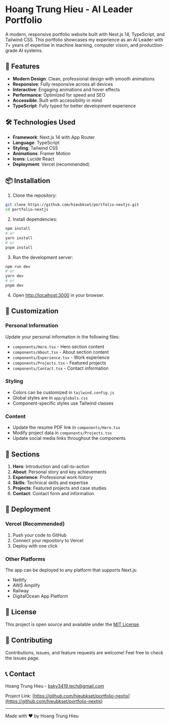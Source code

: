 # Hoang Trung Hieu - AI Leader Portfolio

A modern, responsive portfolio website built with Next.js 14, TypeScript, and Tailwind CSS. This portfolio showcases my experience as an AI Leader with 7+ years of expertise in machine learning, computer vision, and production-grade AI systems.

## 🚀 Features

- **Modern Design**: Clean, professional design with smooth animations
- **Responsive**: Fully responsive across all devices
- **Interactive**: Engaging animations and hover effects
- **Performance**: Optimized for speed and SEO
- **Accessible**: Built with accessibility in mind
- **TypeScript**: Fully typed for better development experience

## 🛠️ Technologies Used

- **Framework**: Next.js 14 with App Router
- **Language**: TypeScript
- **Styling**: Tailwind CSS
- **Animations**: Framer Motion
- **Icons**: Lucide React
- **Deployment**: Vercel (recommended)

## 📦 Installation

1. Clone the repository:
```bash
git clone https://github.com/hieubkset/portfolio-nextjs.git
cd portfolio-nextjs
```

2. Install dependencies:
```bash
npm install
# or
yarn install
# or
pnpm install
```

3. Run the development server:
```bash
npm run dev
# or
yarn dev
# or
pnpm dev
```

4. Open [http://localhost:3000](http://localhost:3000) in your browser.

## 🎨 Customization

### Personal Information
Update your personal information in the following files:
- `components/Hero.tsx` - Hero section content
- `components/About.tsx` - About section content
- `components/Experience.tsx` - Work experience
- `components/Projects.tsx` - Featured projects
- `components/Contact.tsx` - Contact information

### Styling
- Colors can be customized in `tailwind.config.js`
- Global styles are in `app/globals.css`
- Component-specific styles use Tailwind classes

### Content
- Update the resume PDF link in `components/Hero.tsx`
- Modify project data in `components/Projects.tsx`
- Update social media links throughout the components

## 📱 Sections

1. **Hero**: Introduction and call-to-action
2. **About**: Personal story and key achievements
3. **Experience**: Professional work history
4. **Skills**: Technical skills and expertise
5. **Projects**: Featured projects and case studies
6. **Contact**: Contact form and information

## 🚀 Deployment

### Vercel (Recommended)
1. Push your code to GitHub
2. Connect your repository to Vercel
3. Deploy with one click

### Other Platforms
The app can be deployed to any platform that supports Next.js:
- Netlify
- AWS Amplify
- Railway
- DigitalOcean App Platform

## 📄 License

This project is open source and available under the [MIT License](LICENSE).

## 🤝 Contributing

Contributions, issues, and feature requests are welcome! Feel free to check the issues page.

## 📞 Contact

Hoang Trung Hieu - [bsky3419.tech@gmail.com](mailto:bsky3419.tech@gmail.com)

Project Link: [https://github.com/hieubkset/portfolio-nextjs](https://github.com/hieubkset/portfolio-nextjs)

---

Made with ❤️ by Hoang Trung Hieu